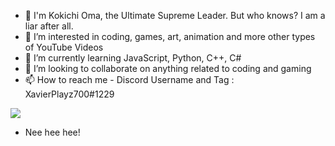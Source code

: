 - 👋 I'm Kokichi Oma, the Ultimate Supreme Leader. But who knows? I am a liar after all.
- 👀 I’m interested in coding, games, art, animation and more other types of YouTube Videos
- 🌱 I’m currently learning JavaScript, Python, C++, C# 
- 💞️ I’m looking to collaborate on anything related to coding and gaming
- 📫 How to reach me - Discord Username and Tag : XavierPlayz700#1229

<img src = "https://static.wikia.nocookie.net/danganronpa/images/8/8b/Danganronpa_V3_Kokichi_Oma_Halfbody_Sprite_%2811%29.png/revision/latest/scale-to-width-down/490?cb=20180506071232">

- Nee hee hee!
